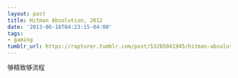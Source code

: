 ```yaml
---
layout: post
title: Hitman Absolution, 2012
date: '2013-06-18T04:23:15-04:00'
tags:
- gaming
tumblr_url: https://rapturer.tumblr.com/post/53265041945/hitman-absolution-2012
---
```

够精致够流程

